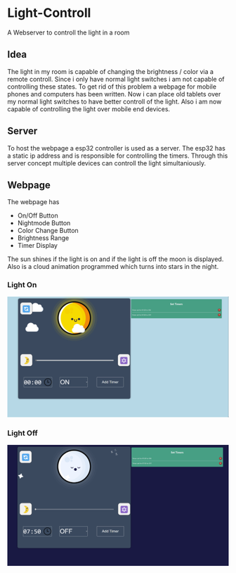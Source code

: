 # Light-Controll
A Webserver to controll the light in a room

## Idea
The light in my room is capable of changing the brightness / color via a remote controll. 
Since i only have normal light switches i am not capable of controlling these states.
To get rid of this problem a webpage for mobile phones and computers has been written.
Now i can place old tablets over my normal light switches to have better controll of the light.
Also i am now capable of controlling the light over mobile end devices.

## Server
To host the webpage a esp32 controller is used as a server. The esp32 has a static ip address and is responsible for controlling the timers. Through this server concept multiple devices can controll the light simultaniously.

## Webpage
The webpage has 
- On/Off Button
- Nightmode Button
- Color Change Button
- Brightness Range
- Timer Display

The sun shines if the light is on and if the light is off the moon is displayed. Also is a cloud animation programmed which turns into stars in the night. 
### Light On
![alt text](./images/dayPage.png)

### Light Off
![alt text](./images/nightPage.png)
